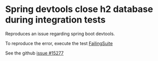 # Spring devtools close h2 database during integration tests 

Reproduces an issue regarding spring boot devtools. 

To reproduce the error, execute the test [FailingSuite](src/test/java/com/example/sqlbug/FailingSuite.java)

See the github [issue #15277](https://github.com/spring-projects/spring-boot/issues/15277)